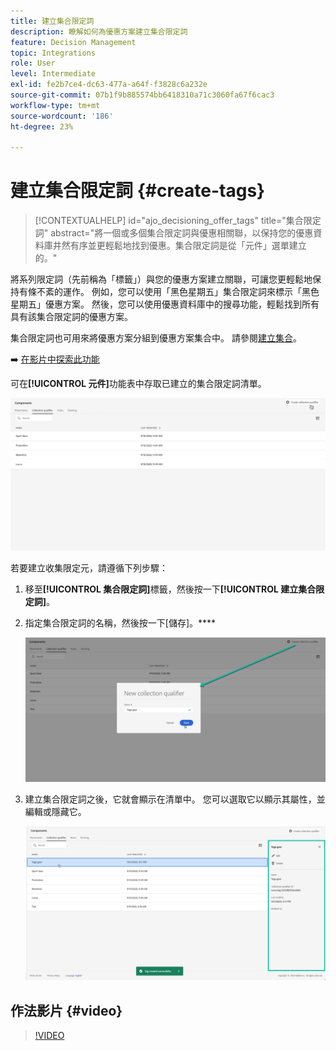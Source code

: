 ```yaml
---
title: 建立集合限定詞
description: 瞭解如何為優惠方案建立集合限定詞
feature: Decision Management
topic: Integrations
role: User
level: Intermediate
exl-id: fe2b7ce4-dc63-477a-a64f-f3828c6a232e
source-git-commit: 07b1f9b885574bb6418310a71c3060fa67f6cac3
workflow-type: tm+mt
source-wordcount: '186'
ht-degree: 23%

---
```


# 建立集合限定詞 {#create-tags}

>[!CONTEXTUALHELP]
>id="ajo_decisioning_offer_tags"
>title="集合限定詞"
>abstract="將一個或多個集合限定詞與優惠相關聯，以保持您的優惠資料庫井然有序並更輕鬆地找到優惠。集合限定詞是從「元件」選單建立的。"

將系列限定詞（先前稱為「標籤」）與您的優惠方案建立關聯，可讓您更輕鬆地保持有條不紊的運作。 例如，您可以使用「黑色星期五」集合限定詞來標示「黑色星期五」優惠方案。 然後，您可以使用優惠資料庫中的搜尋功能，輕鬆找到所有具有該集合限定詞的優惠方案。

集合限定詞也可用來將優惠方案分組到優惠方案集合中。 請參閱[建立集合](../offer-library/creating-collections.md)。

➡️ [在影片中探索此功能](#video)

可在&#x200B;**[!UICONTROL 元件]**&#x200B;功能表中存取已建立的集合限定詞清單。

![](../assets/tags_list.png)

若要建立收集限定元，請遵循下列步驟：

1. 移至&#x200B;**[!UICONTROL 集合限定詞]**&#x200B;標籤，然後按一下&#x200B;**[!UICONTROL 建立集合限定詞]**。

1. 指定集合限定詞的名稱，然後按一下[儲存]。****

   ![](../assets/tags_create.png)

1. 建立集合限定詞之後，它就會顯示在清單中。 您可以選取它以顯示其屬性，並編輯或隱藏它。

   ![](../assets/tags_created.png)

## 作法影片 {#video}

>[!VIDEO](https://video.tv.adobe.com/v/329374?quality=12)
